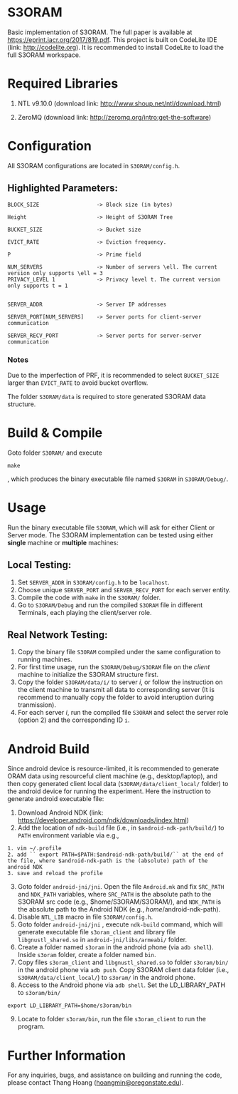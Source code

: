 # S3ORAM
Basic implementation of S3ORAM. The full paper is available at https://eprint.iacr.org/2017/819.pdf. This project is built on CodeLite IDE (link: http://codelite.org). It is recommended to install CodeLite to load the full S3ORAM workspace. 


# Required Libraries
1. NTL v9.10.0 (download link: http://www.shoup.net/ntl/download.html)

2. ZeroMQ (download link: http://zeromq.org/intro:get-the-software)

# Configuration
All S3ORAM configurations are located in ```S3ORAM/config.h```. 

## Highlighted Parameters:
```
BLOCK_SIZE                  -> Block size (in bytes)

Height                      -> Height of S3ORAM Tree

BUCKET_SIZE                 -> Bucket size

EVICT_RATE                  -> Eviction frequency. 

P                           -> Prime field 

NUM_SERVERS                 -> Number of servers \ell. The current version only supports \ell = 3
PRIVACY_LEVEL 1             -> Privacy level t. The current version only supports t = 1


SERVER_ADDR                 -> Server IP addresses

SERVER_PORT[NUM_SERVERS]    -> Server ports for client-server communication

SERVER_RECV_PORT            -> Server ports for server-server communication
```

### Notes
Due to the imperfection of PRF, it is recommended to select ```BUCKET_SIZE``` larger than ```EVICT_RATE``` to avoid bucket overflow.

The folder ```S3ORAM/data``` is required to store generated S3ORAM data structure.

# Build & Compile
Goto folder ``S3ORAM/`` and execute
``` 
make
```

, which produces the binary executable file named ```S3ORAM``` in ``S3ORAM/Debug/``.

# Usage

Run the binary executable file ```S3ORAM```, which will ask for either Client or Server mode. The S3ORAM implementation can be tested using either **single** machine or **multiple** machines:


## Local Testing:
1. Set ``SERVER_ADDR`` in ``S3ORAM/config.h`` to be ``localhost``. 
2. Choose unique ``SERVER_PORT`` and ``SERVER_RECV_PORT`` for each server entity. 
3. Compile the code with ``make`` in the ``S3ORAM/`` folder. 
4. Go to ``S3ORAM/Debug`` and run the compiled ``S3ORAM`` file in different Terminals, each playing the client/server role.

## Real Network Testing:
1. Copy the binary file ``S3ORAM`` compiled under the same configuration to running machines. 
2. For first time usage, run the ``S3ORAM/Debug/S3ORAM`` file on the *client* machine to initialize the S3ORAM structure first.
3. Copy the folder ``S3ORAM/data/i/`` to server *i*, or follow the instruction on the client machine to transmit all data to corresponding server (It is recommend to manually copy the folder to avoid interuption during tranmission).
4. For each server *i*, run the compiled file ``S3ORAM`` and select the server role (option 2) and the corresponding ID ``i``.


# Android Build
Since android device is resource-limited, it is recommended to generate ORAM data using resourceful client machine (e.g., desktop/laptop), and then copy generated client local data (``S3ORAM/data/client_local/`` folder) to the android device for running the experiment. Here the instruction to generate android executable file:


1. Download Android NDK (link: https://developer.android.com/ndk/downloads/index.html)
2. Add the location of ``ndk-build`` file (i.e., in ``$android-ndk-path/build/``) to ``PATH`` environment variable via e.g.,

``` 
1. vim ~/.profile
2. add `` export PATH=$PATH:$android-ndk-path/build/`` at the end of the file, where $android-ndk-path is the (absolute) path of the android NDK
3. save and reload the profile
```

3. Goto folder ``android-jni/jni``. Open the file ``Android.mk`` and fix ``SRC_PATH`` and ``NDK_PATH`` variables, where ``SRC_PATH`` is the absolute path to  the  S3ORAM src code (e.g., $home/S3ORAM/S3ORAM/), and ``NDK_PATH`` is the absolute path to the Android NDK (e.g., $home/$android-ndk-path).
4. Disable ``NTL_LIB`` macro in file ``S3ORAM/config.h``.
5. Goto folder ``android-jni/jni`` , execute ``ndk-build`` command, which will generate executable file ``s3oram_client`` and library file ``libgnustl_shared.so`` in ``android-jni/libs/armeabi/`` folder.
6. Create a folder named ``s3oram`` in the android phone (via ``adb shell``). Inside ``s3oram`` folder, create a folder named ``bin``.
7. Copy files ``s3oram_client`` and ``libgnustl_shared.so`` to folder ``s3oram/bin/`` in the android phone via ``adb push``. Copy S3ORAM client data folder (i.e., ``S3ORAM/data/client_local/``) to ``s3oram/`` in the android phone.
8. Access to the Android phone via ``adb shell``. Set the LD_LIBRARY_PATH to ``s3oram/bin/`` 
 ```
export LD_LIBRARY_PATH=$home/s3oram/bin
```
9. Locate to folder ``s3oram/bin``, run the file ``s3oram_client`` to run the program.

# Further Information
For any inquiries, bugs, and assistance on building and running the code, please contact Thang Hoang (hoangmin@oregonstate.edu).

